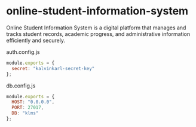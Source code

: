 # online-student-information-system
Online Student Information System is a digital platform that manages and tracks student records, academic progress, and administrative information efficiently and securely.

auth.config.js
```javascript
module.exports = {
  secret: "kalvinkarl-secret-key"
};
```
db.config.js
```javascript
module.exports = {
  HOST: "0.0.0.0",
  PORT: 27017,
  DB: "klms"
};
```
